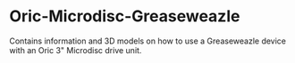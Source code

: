 # Oric-Microdisc-Greaseweazle
Contains information and 3D models on how to use a Greaseweazle device with an Oric 3" Microdisc drive unit.
